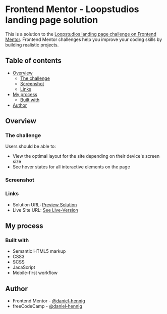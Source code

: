 # Frontend Mentor - Loopstudios landing page solution

This is a solution to the [Loopstudios landing page challenge on Frontend Mentor](https://www.frontendmentor.io/challenges/loopstudios-landing-page-N88J5Onjw). Frontend Mentor challenges help you improve your coding skills by building realistic projects. 

## Table of contents

- [Overview](#overview)
  - [The challenge](#the-challenge)
  - [Screenshot](#screenshot)
  - [Links](#links)
- [My process](#my-process)
  - [Built with](#built-with)
- [Author](#author)

## Overview

### The challenge

Users should be able to:

- View the optimal layout for the site depending on their device's screen size
- See hover states for all interactive elements on the page

### Screenshot



### Links

- Solution URL: [Preview Solution](https://your-solution-url.com)
- Live Site URL: [See Live-Version](https://loopstudios-by-danielhennig.netlify.app/)

## My process

### Built with

- Semantic HTML5 markup
- CSS3
- SCSS
- JacaScript
- Mobile-first workflow

## Author

- Frontend Mentor - [@daniel-hennig](https://www.frontendmentor.io/profile/daniel-hennig)
- freeCodeCamp - [@daniel-hennig](https://www.freecodecamp.org/daniel-hennig)